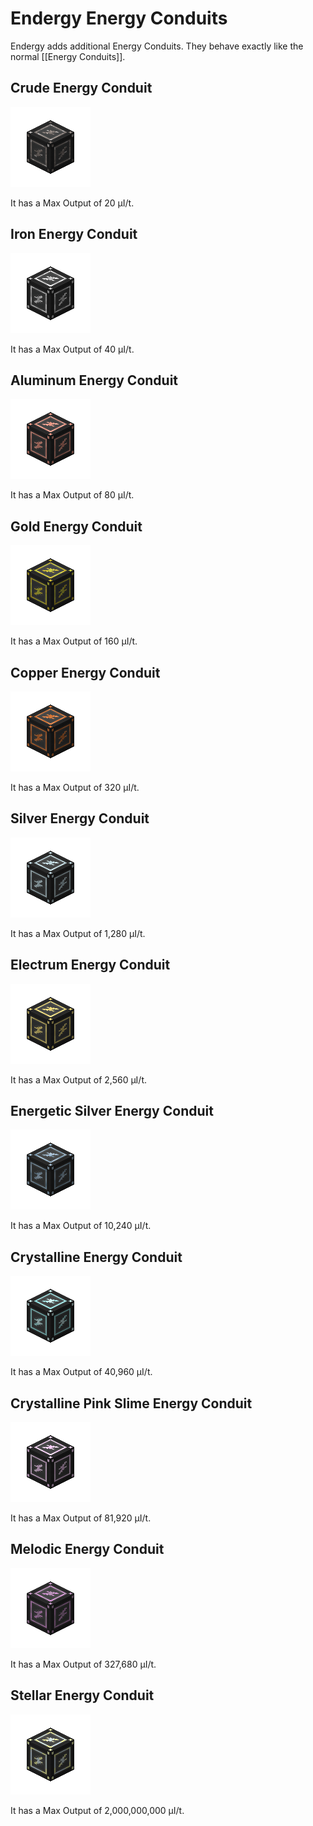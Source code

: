 # Endergy Energy Conduits

Endergy adds additional Energy Conduits. They behave exactly like the normal [[Energy Conduits]].

## Crude Energy Conduit
![](renders/endergy_conduit_cobble.png)

It has a Max Output of 20 µI/t.

## Iron Energy Conduit
![](renders/endergy_conduit_iron.png)

It has a Max Output of 40 µI/t.

## Aluminum Energy Conduit
![](renders/endergy_conduit_alu.png)

It has a Max Output of 80 µI/t.

## Gold Energy Conduit
![](renders/endergy_conduit_gold.png)

It has a Max Output of 160 µI/t.

## Copper Energy Conduit
![](renders/endergy_conduit_copper.png)

It has a Max Output of 320 µI/t.

## Silver Energy Conduit
![](renders/endergy_conduit_silver.png)

It has a Max Output of 1,280 µI/t.

## Electrum Energy Conduit
![](renders/endergy_conduit_electrum.png)

It has a Max Output of 2,560 µI/t.

## Energetic Silver Energy Conduit
![](renders/endergy_conduit_energetic_silver.png)

It has a Max Output of 10,240 µI/t.

## Crystalline Energy Conduit
![](renders/endergy_conduit_crystalline.png)

It has a Max Output of 40,960 µI/t.

## Crystalline Pink Slime Energy Conduit
![](renders/endergy_conduit_pink_slime.png)

It has a Max Output of 81,920 µI/t.

## Melodic Energy Conduit
![](renders/endergy_conduit_melodic.png)

It has a Max Output of 327,680 µI/t.

## Stellar Energy Conduit
![](renders/endergy_conduit_stellar.png)

It has a Max Output of 2,000,000,000 µI/t.

